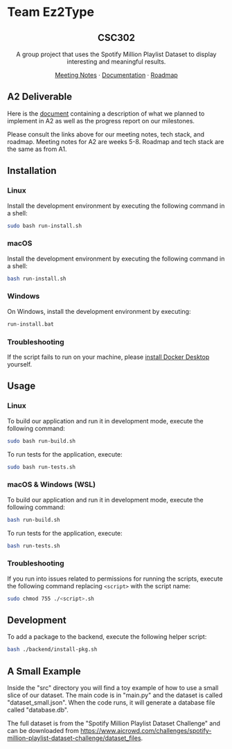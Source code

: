 # Team Ez2Type

<div align="center">
  <!-- <a href="https://github.com/KirillTregubov/csc302">
    <img src="images/logo.png" alt="Logo" width="80" height="80">
  </a> -->

  <h2 align="center">CSC302</h2>
  <p align="center">
    A group project that uses the Spotify Million Playlist Dataset to display interesting and meaningful results.
    <!-- <br />
    <a href="https://github.com/KirillTregubov/csc302"><strong>Explore the docs »</strong></a> -->
    <div>
      <a href="https://github.com/KirillTregubov/csc302/tree/main/docs">Meeting Notes</a>
      ·
      <a href="https://github.com/KirillTregubov/csc302/blob/main/docs/Documentation.md">Documentation</a>
      ·
      <a href="https://github.com/users/KirillTregubov/projects/1">Roadmap</a>
    </div>
  </p>
</div>

## A2 Deliverable

Here is the [document](https://github.com/KirillTregubov/csc302/blob/main/docs/A2Deliverable.md) containing a description of what we planned to implement in A2 as well as the progress report on our milestones.

Please consult the links above for our meeting notes, tech stack, and roadmap. Meeting notes for A2 are weeks 5-8. Roadmap and tech stack are the same as from A1.

## Installation

### Linux

Install the development environment by executing the following command in a shell:

```sh
sudo bash run-install.sh
```

### macOS

Install the development environment by executing the following command in a shell:

```sh
bash run-install.sh
```

### Windows

On Windows, install the development environment by executing:

```sh
run-install.bat
```

### Troubleshooting

If the script fails to run on your machine, please [install Docker Desktop](https://docs.docker.com/desktop/) yourself.

## Usage

### Linux

To build our application and run it in development mode, execute the following command:

```sh
sudo bash run-build.sh
```

To run tests for the application, execute:

```sh
sudo bash run-tests.sh
```

### macOS & Windows (WSL)

To build our application and run it in development mode, execute the following command:

```sh
bash run-build.sh
```

To run tests for the application, execute:

```sh
bash run-tests.sh
```

### Troubleshooting

If you run into issues related to permissions for running the scripts, execute the following command replacing `<script>` with the script name:

```sh
sudo chmod 755 ./<script>.sh
```

## Development

To add a package to the backend, execute the following helper script:

```sh
bash ./backend/install-pkg.sh
```

## A Small Example

Inside the "src" directory you will find a toy example of how to use a small slice of our dataset. The main code is in "main.py" and the dataset is called "dataset_small.json". When the code runs, it will generate a database file called "database.db".

The full dataset is from the "Spotify Million Playlist Dataset Challenge" and can be downloaded from https://www.aicrowd.com/challenges/spotify-million-playlist-dataset-challenge/dataset_files.
